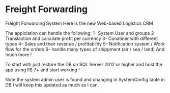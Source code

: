 # Freight Forwarding

Freight Forwarding System
Here is the new Web-based Logistics CRM

The applciation can handle the following:
1- System User and groups
2- Translaction and calculate profit per currency
3- Conatiner with different types
4- Sales and their revenue / profitability
5- Notification system / Work flow for the orders
6- handle many types of shippment (air / sea / land)
And much more !

To start with just restore the DB on SQL Server 2012 or higher and host the app using IIS 7+
and start working !

Note the system admin user is found and changing in SystemConfig table in DB
I will keep this updated as much as I can.
